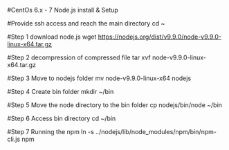 #CentOs 6.x - 7 Node.js install & Setup

#Provide ssh access and reach the main directory
cd ~

#Step 1 download node.js
wget https://nodejs.org/dist/v9.9.0/node-v9.9.0-linux-x64.tar.gz

#Step 2  decompression of compressed file
tar xvf node-v9.9.0-linux-x64.tar.gz

#Step 3 Move to nodejs folder
mv node-v9.9.0-linux-x64 nodejs

#Step 4 Create bin folder
mkdir ~/bin

#Step 5 Move the node directory to the bin folder
cp nodejs/bin/node ~/bin

#Step 6 Access bin directory
cd ~/bin

#Step 7 Running the npm
ln -s ../nodejs/lib/node_modules/npm/bin/npm-cli.js npm
